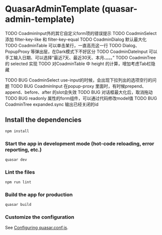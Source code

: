 # QuasarAdminTemplate (quasar-admin-template)

TODO CoadminInput外的其它自定义form项的错误提示
TODO CoadminSelect 添加 filter-key-like 和 filter-key-equal
TODO CoadminDialog 默认最大化
TODO CoadminTable 可以单击某行，一直高亮这一行
TODO Dialog、PopupProxy 等弹出层，在Dark模式下不好区分
TODO CoadminDateInput 可以手工输入日期、可以选择“最近7天、最近30天、本月、。。。”
TODO CoadminTree 的 selected 实现
TODO 对CoadminTable 中 height 的计算，增加考虑Tab栏隐藏

TODO BUG CoadminSelect use-input的时候，会出现下拉列出的选项空行的问题
TODO BUG CoadminInput 在popup-proxy 里面时，有时候prepend、append、before、after 的slot会失效
TODO BUG 对话框最大化后，取消拖动
TODO BUG readonly 属性的form组件，可以通过代码修改model值
TODO BUG CoadminTree expanded.sync 输出已经关闭的id

## Install the dependencies
```bash
npm install
```

### Start the app in development mode (hot-code reloading, error reporting, etc.)
```bash
quasar dev
```

### Lint the files
```bash
npm run lint
```

### Build the app for production
```bash
quasar build
```

### Customize the configuration
See [Configuring quasar.conf.js](https://quasar.dev/quasar-cli/quasar-conf-js).
